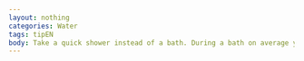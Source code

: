 ```yaml
---
layout: nothing
categories: Water
tags: tipEN
body: Take a quick shower instead of a bath. During a bath on average you use as much water as during three five-minute showers.
---
```

